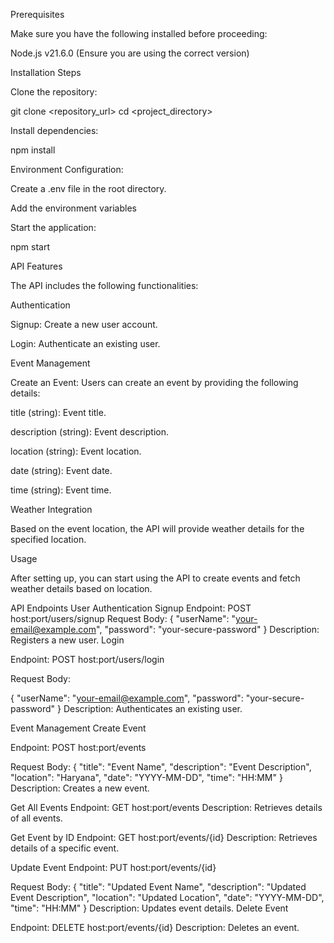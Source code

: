Prerequisites

Make sure you have the following installed before proceeding:

Node.js v21.6.0 (Ensure you are using the correct version)

Installation Steps

Clone the repository:

git clone <repository_url>
cd <project_directory>

Install dependencies:

npm install

Environment Configuration:

Create a .env file in the root directory.

Add the environment variables

Start the application:

npm start

API Features

The API includes the following functionalities:

Authentication

Signup: Create a new user account.

Login: Authenticate an existing user.

Event Management

Create an Event: Users can create an event by providing the following details:

title (string): Event title.

description (string): Event description.

location (string): Event location.

date (string): Event date.

time (string): Event time.

Weather Integration

Based on the event location, the API will provide weather details for the specified location.

Usage

After setting up, you can start using the API to create events and fetch weather details based on location.

API Endpoints
User Authentication
Signup
Endpoint: POST host:port/users/signup
Request Body:
{
    "userName": "your-email@example.com",
    "password": "your-secure-password"
}
Description: Registers a new user.
Login

Endpoint: POST host:port/users/login

Request Body:

{
    "userName": "your-email@example.com",
    "password": "your-secure-password"
}
Description: Authenticates an existing user.



Event Management
Create Event

Endpoint: POST host:port/events

Request Body:
{
    "title": "Event Name",
    "description": "Event Description",
    "location": "Haryana",
    "date": "YYYY-MM-DD",
    "time": "HH:MM"
}
Description: Creates a new event.


Get All Events
Endpoint: GET host:port/events
Description: Retrieves details of all events.


Get Event by ID
Endpoint: GET host:port/events/{id}
Description: Retrieves details of a specific event.


Update Event
Endpoint: PUT host:port/events/{id}

Request Body:
{
    "title": "Updated Event Name",
    "description": "Updated Event Description",
    "location": "Updated Location",
    "date": "YYYY-MM-DD",
    "time": "HH:MM"
}
Description: Updates event details.
Delete Event


Endpoint: DELETE host:port/events/{id}
Description: Deletes an event.



